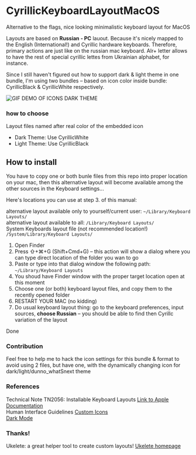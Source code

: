 # CyrillicKeyboardLayoutMacOS
Alternative to the flags, nice looking minimalistic keyboard layout for MacOS

Layouts are based on **Russian - PC** lauout. Because it's nicely mapped to the English (International!) and Cyrillic hardware keyboards. Therefore, primary actions are just like on the russian mac keyboard. Alr+ letter allows to have the rest of special cyrillic lettes from Ukrainian alphabet, for instance.

Since I still haven't figured out how to support dark & light theme in one bundle, I'm using two bundles – based on icon color inside bundle: CyrillicBlack & CyrillicWhite respectively.

![GIF DEMO OF ICONS DARK THEME](https://j.gifs.com/r8NY2E.gif)

### how to choose

Layout files named after real color of the embedded icon

- Dark Theme: Use CyrillicWhite
- Light Theme: Use CyrillicBlack


## How to install

You have to copy one or both bunle files from this repo into proper location on your mac, then this alternative layout will become available among the other sources in the Keyboard settings...


Here's locations you can use at step 3. of this manual:

alternative layout available only to yourself/current user: `~/Library/Keyboard Layouts/` \
alternative layout available to all: `/Library/Keyboard Layouts/` \
System Keyboards layout file (not recommended location!) `/System/Library/Keyboard Layouts/`


1. Open Finder
2. Press ⇧+⌘+G (Shift+Cmd+G) – this action will show a dialog where you can type direct location of the folder you wan to go
3. Paste or type into that dialog window the following path: `~/Library/Keyboard Layouts`
4. You shoud have Finder window with the proper target location open at this moment
5. Choose one (or both) keyboard layout files, and copy them to the recently opened folder
6. RESTART YOUR MAC (no kidding)
7. Do usual keyboard layout thing: go to the keyboard preferences, input sources, **choose Russian** – you should be able to find then Cyrillc variation of the layout

Done

### Contribution
Feel free to help me to hack the icon settings for this bundle & format to avoid using 2 files, but have one, with the dynamically changing icon for dark/light/dunno_whatSnext theme

### References
Technical Note TN2056: Installable Keyboard Layouts
[Link to Apple Documentation](https://developer.apple.com/library/archive/technotes/tn2056/_index.html) \
Human Interface Guidelines
[Custom Icons](https://developer.apple.com/design/human-interface-guidelines/macos/icons-and-images/custom-icons/) \
[Dark Mode](https://developer.apple.com/design/human-interface-guidelines/macos/visual-design/dark-mode/)

### Thanks!

Ukelete: a great helper tool to create custom layouts!
[Ukelete homepage](http://software.sil.org/ukelele/)


